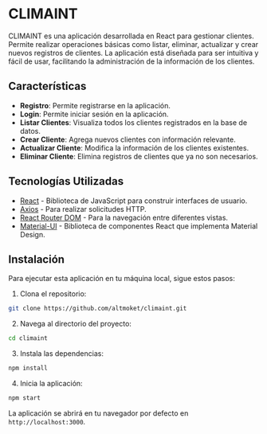 # CLIMAINT
CLIMAINT es una aplicación desarrollada en React para gestionar clientes. Permite realizar operaciones básicas como listar, eliminar, actualizar y crear nuevos registros de clientes. La aplicación está diseñada para ser intuitiva y fácil de usar, facilitando la administración de la información de los clientes.

## Características
- **Registro**: Permite registrarse en la aplicación.
- **Login**: Permite iniciar sesión en la aplicación.
- **Listar Clientes**: Visualiza todos los clientes registrados en la base de datos.
- **Crear Cliente**: Agrega nuevos clientes con información relevante.
- **Actualizar Cliente**: Modifica la información de los clientes existentes.
- **Eliminar Cliente**: Elimina registros de clientes que ya no son necesarios.

## Tecnologías Utilizadas
- [React](https://reactjs.org/) - Biblioteca de JavaScript para construir interfaces de usuario.
- [Axios](https://axios-http.com/) - Para realizar solicitudes HTTP.
- [React Router DOM](https://reactrouter.com/) - Para la navegación entre diferentes vistas.
- [Material-UI](https://mui.com/) - Biblioteca de componentes React que implementa Material Design.

## Instalación

Para ejecutar esta aplicación en tu máquina local, sigue estos pasos:

1. Clona el repositorio:
```bash
git clone https://github.com/altmoket/climaint.git
```
2. Navega al directorio del proyecto:
```bash
cd climaint
```
3. Instala las dependencias:
```bash
npm install
```
4. Inicia la aplicación:
```bash
npm start
```
La aplicación se abrirá en tu navegador por defecto en `http://localhost:3000`.

